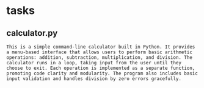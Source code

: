 # tasks

## calculator.py

    This is a simple command-line calculator built in Python. It provides a menu-based interface that allows users to perform basic arithmetic operations: addition, subtraction, multiplication, and division. The calculator runs in a loop, taking input from the user until they choose to exit. Each operation is implemented as a separate function, promoting code clarity and modularity. The program also includes basic input validation and handles division by zero errors gracefully.